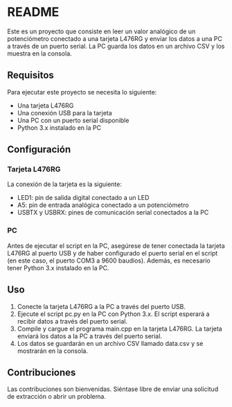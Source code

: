 # README
Este es un proyecto que consiste en leer un valor analógico de un potenciómetro conectado a una tarjeta L476RG y enviar los datos a una PC a través de un puerto serial. La PC guarda los datos en un archivo CSV y los muestra en la consola.

## Requisitos
Para ejecutar este proyecto se necesita lo siguiente:

- Una tarjeta L476RG
- Una conexión USB para la tarjeta
- Una PC con un puerto serial disponible
- Python 3.x instalado en la PC
## Configuración
### Tarjeta L476RG
La conexión de la tarjeta es la siguiente:

- LED1: pin de salida digital conectado a un LED
- A5: pin de entrada analógica conectado a un potenciómetro
- USBTX y USBRX: pines de comunicación serial conectados a la PC
### PC
Antes de ejecutar el script en la PC, asegúrese de tener conectada la tarjeta L476RG al puerto USB y de haber configurado el puerto serial en el script (en este caso, el puerto COM3 a 9600 baudios). Además, es necesario tener Python 3.x instalado en la PC.

## Uso
1. Conecte la tarjeta L476RG a la PC a través del puerto USB.
2. Ejecute el script pc.py en la PC con Python 3.x. El script esperará a recibir datos a través del puerto serial.
3. Compile y cargue el programa main.cpp en la tarjeta L476RG. La tarjeta enviará los datos a la PC a través del puerto serial.
4. Los datos se guardarán en un archivo CSV llamado data.csv y se mostrarán en la consola.
## Contribuciones
Las contribuciones son bienvenidas. Siéntase libre de enviar una solicitud de extracción o abrir un problema.